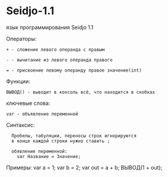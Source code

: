 # Seidjo-1.1
язык программирования Seidjo 1.1

Операторы:

    + - сложение левого операнда с правым
    
    - - вычитание из левого операнда правого
    
    = - присвоение левому операнду правое значение(int)
    
 Функции:
 
    ВЫВОД() - выводит в консоль всё, что находится в скобках
    
 ключевые слова:
  
    var - объявление переменной
 
 
 Синтаксис:
 
      Пробелы, табуляции, переносы строк игнорируются
      в конце каждой строки нужно ставить ;
      
      обявление переменной:
        var Название = Значение;
    
    
Примеры:
var a = 1;
var b = 2;
var out = a + b;
ВЫВОД(1 + out);
